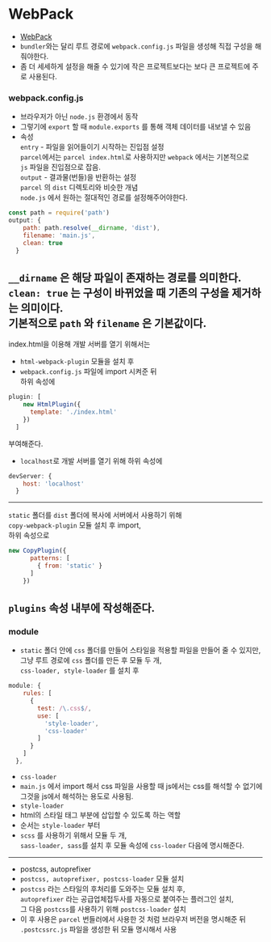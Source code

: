 # WebPack  
- [WebPack](https://webpack.js.org/)
- `bundler`와는 달리 루트 경로에 `webpack.config.js` 파일을 생성해 직접 구성을 해줘야한다.
- 좀 더 세세하게 설정을 해줄 수 있기에 작은 프로젝트보다는 보다 큰 프로젝트에 주로 사용된다.
### webpack.config.js
- 브라우저가 아닌 `node.js` 환경에서 동작
- 그렇기에 `export` 할 때 `module.exports` 를 통해 객체 데이터를 내보낼 수 있음
- 속성  
`entry` - 파일을 읽어들이기 시작하는 진입점 설정  
`parcel`에서는 `parcel index.html`로 사용하지만 `webpack` 에서는 기본적으로  
`js` 파일을 진입점으로 잡음.  
`output` - 결과물(번들)을 반환하는 설정  
`parcel` 의 `dist` 디렉토리와 비슷한 개념  
`node.js` 에서 원하는 절대적인 경로를 설정해주어야한다.  
```js
const path = require('path')
output: {
    path: path.resolve(__dirname, 'dist'),
    filename: 'main.js',
    clean: true
  }
```  
`__dirname` 은 해당 파일이 존재하는 경로를 의미한다.  
`clean: true` 는 구성이 바뀌었을 때 기존의 구성을 제거하는 의미이다.  
기본적으로 `path` 와 `filename` 은 기본값이다.
---
index.html을 이용해 개발 서버를 열기 위해서는  
- `html-webpack-plugin` 모듈을 설치 후  
- `webpack.config.js` 파일에 import 시켜준 뒤  
하위 속성에  
```js
plugin: [
    new HtmlPlugin({
      template: './index.html'
    })
  ]
```
부여해준다.
- `localhost`로 개발 서버를 열기 위해 하위 속성에  
```js
devServer: {
    host: 'localhost'
  }
```
---
`static` 폴더를 `dist` 폴더에 복사에 서버에서 사용하기 위해  
`copy-webpack-plugin` 모듈 설치 후 import,  
하위 속성으로  
```js
new CopyPlugin({
      patterns: [
        { from: 'static' }
      ]
    })
```
`plugins` 속성 내부에 작성해준다.
---
### module
- `static` 폴더 안에 `css` 폴더를 만들어 스타일을 적용할 파일을 만들어 줄 수 있지만,  
그냥 루트 경로에 `css` 폴더를 만든 후 모듈 두 개,  
`css-loader, style-loader` 를 설치 후  
```js
module: {
    rules: [
      {
        test: /\.css$/,
        use: [
          'style-loader',
          'css-loader'
        ]
      }
    ]
  },
```
- `css-loader`  
- `main.js` 에서 import 해서 css 파일을 사용할 때 js에서는 css를 해석할 수 없기에  
그것을 js에서 해석하는 용도로 사용됨.
- `style-loader`
- html의 스타일 태그 부분에 삽입할 수 있도록 하는 역할
- 순서는 `style-loader` 부터
- `scss` 를 사용하기 위해서 모듈 두 개,  
`sass-loader, sass`를 설치 후 모듈 속성에 `css-loader` 다음에 명시해준다.
---
- postcss, autoprefixer
- `postcss, autoprefixer, postcss-loader` 모듈 설치
- `postcss` 라는 스타일의 후처리를 도와주는 모듈 설치 후,  
`autoprefixer` 라는 공급업체접두사를 자동으로 붙여주는 플러그인 설치,  
그 다음 `postcss`를 사용하기 위해 `postcss-loader` 설치
- 이 후 사용은 `parcel` 번들러에서 사용한 것 처럼 브라우저 버전을 명시해준 뒤  
`.postcssrc.js` 파일을 생성한 뒤 모듈 명시해서 사용